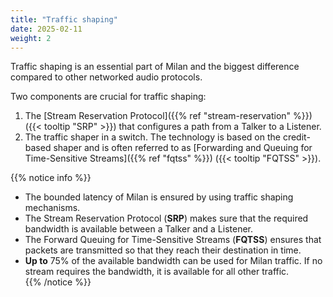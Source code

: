 ```yaml
---
title: "Traffic shaping"
date: 2025-02-11
weight: 2
---
```


Traffic shaping is an essential part of Milan and the biggest difference compared to other networked audio protocols.

Two components are crucial for traffic shaping:

1. The [Stream Reservation Protocol]({{% ref "stream-reservation" %}}) ({{< tooltip "SRP" >}}) that configures a path from a Talker to a Listener.
2. The traffic shaper in a switch. The technology is based on the credit-based shaper and is often referred to as [Forwarding and Queuing for Time-Sensitive Streams]({{% ref "fqtss" %}}) ({{< tooltip "FQTSS" >}}).


{{% notice info %}}
- The bounded latency of Milan is ensured by using traffic shaping mechanisms.  
- The Stream Reservation Protocol (**SRP**) makes sure that the required bandwidth is available between a Talker and a Listener.  
- The Forward Queuing for Time-Sensitive Streams (**FQTSS**) ensures that packets are transmitted so that they reach their destination in time.  
- **Up to** 75% of the available bandwidth can be used for Milan traffic. If no stream requires the bandwidth, it is available for all other traffic.  
{{% /notice %}}